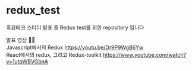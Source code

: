 # redux_test

흑묘테크 스터디 발표 중 Redux test를 위한 repository 입니다

발표 영상 💁‍♀️ <br />
Javascript에서의 Redux https://youtu.be/Dr9P9WgB6Yw <br/>
React에서의 redux, 그리고 Redux-toolkit https://www.youtube.com/watch?v=1utqWBVGbnA
